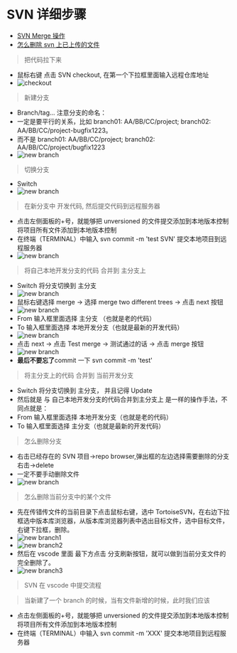 # SVN 详细步骤

- [SVN Merge 操作](https://blog.csdn.net/wenwen111111/article/details/54924498)
- [怎么删除 svn 上已上传的文件](https://blog.csdn.net/liusl1987/article/details/19627915)

> 把代码拉下来

- 鼠标右键 点击 SVN checkout, 在第一个下拉框里面输入远程仓库地址
- ![checkout](./images/SVN-Checkout.png)

> 新建分支

- Branch/tag... 注意分支的命名：
- 一定是要平行的关系，比如 branch01: AA/BB/CC/project; branch02: AA/BB/CC/project-bugfix1223。
- 而不是 branch01: AA/BB/CC/project; branch02: AA/BB/CC/project/bugfix1223
- ![new branch](./images/SVN-Branch.png)

> 切换分支

- Switch
- ![new branch](./images/SVN-Switch.png)

> 在新分支中 开发代码, 然后提交代码到远程服务器

- 点击左侧面板的+号，就能够把 unversioned 的文件提交添加到本地版本控制 将项目所有文件添加到本地版本控制
- 在终端（TERMINAL）中输入 svn commit -m 'test SVN' 提交本地项目到远程服务器
- ![new branch](./images/SVN-Add-Commit.png)

> 将自己本地开发分支的代码 合并到 主分支上

- Switch 将分支切换到 主分支
- ![new branch](./images/SVN-Merge01.png)
- 鼠标右键选择 merge -> 选择 merge two different trees -> 点击 next 按钮
- ![new branch](./images/SVN-Merge02.png)
- From 输入框里面选择 主分支 （也就是老的代码）
- To 输入框里面选择 本地开发分支（也就是最新的开发代码）
- ![new branch](./images/SVN-Merge03.png)
- 点击 next -> 点击 Test merge -> 测试通过的话 -> 点击 merge 按钮
- ![new branch](./images/SVN-Merge04.png)
- **最后不要忘了**commit 一下 svn commit -m 'test'

> 将主分支上的代码 合并到 当前开发分支

- Switch 将分支切换到 主分支， 并且记得 Update
- 然后就是 与 自己本地开发分支的代码合并到主分支上 是一样的操作手法，不同点就是：
- From 输入框里面选择 本地开发分支（也就是老的代码）
- To 输入框里面选择 主分支（也就是最新的开发代码）

> 怎么删除分支

- 右击已经存在的 SVN 项目->repo browser,弹出框的左边选择需要删除的分支右击->delete
- 一定不要手动删除文件
- ![new branch](./images/SVN-Delete-Branch.png)

> 怎么删除当前分支中的某个文件

- 先在传错传文件的当前目录下点击鼠标右键，选中 TortoiseSVN，在右边下拉框选中版本库浏览器，从版本库浏览器列表中选出目标文件，选中目标文件，右键下拉框，删除。
- ![new branch1](./images/SVN-Delete-Files.png)
- ![new branch2](./images/SVN-Delete-Files02.png)
- 然后在 vscode 里面 最下方点击 分支刷新按钮，就可以做到当前分支文件的完全删除了。
- ![new branch3](./images/SVN-Delete-Files03.png)

> SVN 在 vscode 中提交流程

> 当新建了一个 branch 的时候，当有文件新增的时候，此时我们应该

- 点击左侧面板的+号，就能够把 unversioned 的文件提交添加到本地版本控制 将项目所有文件添加到本地版本控制
- 在终端（TERMINAL）中输入 svn commit -m 'XXX' 提交本地项目到远程服务器
